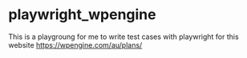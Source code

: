 # playwright_wpengine

This is a playgroung for me to write test cases with playwright for this website https://wpengine.com/au/plans/

